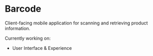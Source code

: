 <h1> Barcode </h1>
Client-facing mobile application for scanning and retrieving product information. 

Currently working on:
- User Interface & Experience
